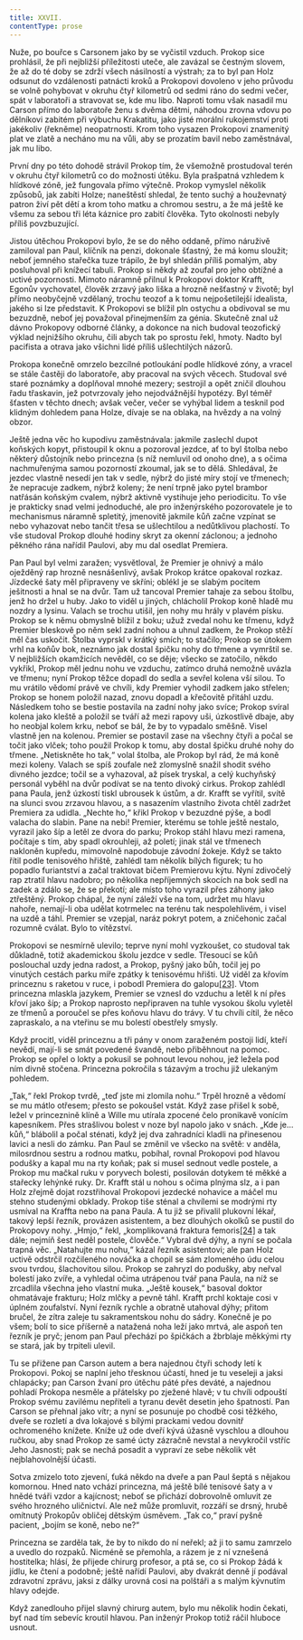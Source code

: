 ```yaml
---
title: XXVII.
contentType: prose
---
```


  

Nuže, po bouřce s Carsonem jako by se vyčistil vzduch. Prokop sice prohlásil, že při nejbližší příležitosti uteče, ale zavázal se čestným slovem, že až do té doby se zdrží všech násilností a výstrah; za to byl pan Holz odsunut do vzdálenosti patnácti kroků a Prokopovi dovoleno v jeho průvodu se volně pohybovat v okruhu čtyř kilometrů od sedmi ráno do sedmi večer, spát v laboratoři a stravovat se, kde mu libo. Naproti tomu však nasadil mu Carson přímo do laboratoře ženu s dvěma dětmi, náhodou zrovna vdovu po dělníkovi zabitém při výbuchu Krakatitu, jako jisté morální rukojemství proti jakékoliv (řekněme) neopatrnosti. Krom toho vysazen Prokopovi znamenitý plat ve zlatě a necháno mu na vůli, aby se prozatím bavil nebo zaměstnával, jak mu libo.

První dny po této dohodě strávil Prokop tím, že všemožně prostudoval terén v okruhu čtyř kilometrů co do možnosti útěku. Byla prašpatná vzhledem k hlídkové zóně, jež fungovala přímo výtečně. Prokop vymyslel několik způsobů, jak zabíti Holze; naneštěstí shledal, že tento suchý a houževnatý patron živí pět dětí a krom toho matku a chromou sestru, a že má ještě ke všemu za sebou tři léta káznice pro zabití člověka. Tyto okolnosti nebyly příliš povzbuzující.

Jistou útěchou Prokopovi bylo, že se do něho oddaně, přímo náruživě zamiloval pan Paul, klíčník na penzi, dokonale šťastný, že má komu sloužit; neboť jemného stařečka tuze trápilo, že byl shledán příliš pomalým, aby posluhoval při knížecí tabuli. Prokop si někdy až zoufal pro jeho obtížné a uctivé pozornosti. Mimoto náramně přilnul k Prokopovi doktor Krafft, Egonův vychovatel, člověk zrzavý jako liška a hrozně nešťastný v životě; byl přímo neobyčejně vzdělaný, trochu teozof a k tomu nejpošetilejší idealista, jakého si lze představit. K Prokopovi se blížil pln ostychu a obdivoval se mu bezuzdně, neboť jej považoval přinejmenším za génia. Skutečně znal už dávno Prokopovy odborné články, a dokonce na nich budoval teozofický výklad nejnižšího okruhu, čili abych tak po sprostu řekl, hmoty. Nadto byl pacifista a otrava jako všichni lidé příliš ušlechtilých názorů.

Prokopa konečně omrzelo bezcílné potloukání podle hlídkové zóny, a vracel se stále častěji do laboratoře, aby pracoval na svých věcech. Studoval své staré poznámky a doplňoval mnohé mezery; sestrojil a opět zničil dlouhou řadu třaskavin, jež potvrzovaly jeho nejodvážnější hypotézy. Byl téměř šťasten v těchto dnech; avšak večer, večer se vyhýbal lidem a tesknil pod klidným dohledem pana Holze, dívaje se na oblaka, na hvězdy a na volný obzor.

Ještě jedna věc ho kupodivu zaměstnávala: jakmile zaslechl dupot koňských kopyt, přistoupil k oknu a pozoroval jezdce, ať to byl štolba nebo některý důstojník nebo princezna (s níž nemluvil od onoho dne), a s očima nachmuřenýma samou pozorností zkoumal, jak se to dělá. Shledával, že jezdec vlastně nesedí jen tak v sedle, nýbrž do jisté míry stojí ve třmenech; že nepracuje zadkem, nýbrž koleny; že není trpně jako pytel brambor natřásán koňským cvalem, nýbrž aktivně vystihuje jeho periodicitu. To vše je prakticky snad velmi jednoduché, ale pro inženýrského pozorovatele je to mechanismus náramně spletitý, jmenovitě jakmile kůň začne vzpínat se nebo vyhazovat nebo tančit třesa se ušlechtilou a nedůtklivou plachostí. To vše studoval Prokop dlouhé hodiny skryt za okenní záclonou; a jednoho pěkného rána nařídil Paulovi, aby mu dal osedlat Premiera.

Pan Paul byl velmi zaražen; vysvětloval, že Premier je ohnivý a málo oježděný rap hrozně nesnášenlivý, avšak Prokop krátce opakoval rozkaz. Jízdecké šaty měl připraveny ve skříni; oblékl je se slabým pocitem ješitnosti a hnal se na dvůr. Tam už tancoval Premier tahaje za sebou štolbu, jenž ho držel u huby. Jako to viděl u jiných, chlácholil Prokop koně hladě mu nozdry a lysinu. Valach se trochu utišil, jen nohy mu hrály v plavém písku. Prokop se k němu obmyslně blížil z boku; užuž zvedal nohu ke třmenu, když Premier bleskově po něm sekl zadní nohou a uhnul zadkem, že Prokop stěží měl čas uskočit. Štolba vyprskl v krátký smích; to stačilo; Prokop se útokem vrhl na koňův bok, neznámo jak dostal špičku nohy do třmene a vymrštil se. V nejbližších okamžicích nevěděl, co se děje; všecko se zatočilo, někdo vykřikl, Prokop měl jednu nohu ve vzduchu, zatímco druhá nemožně uvázla ve třmenu; nyní Prokop těžce dopadl do sedla a sevřel kolena vší silou. To mu vrátilo vědomí právě ve chvíli, kdy Premier vyhodil zadkem jako střelen; Prokop se honem položil nazad, znovu dopadl a křečovitě přitáhl uzdu. Následkem toho se bestie postavila na zadní nohy jako svíce; Prokop svíral kolena jako kleště a položil se tváří až mezi rapovy uši, úzkostlivě dbaje, aby ho neobjal kolem krku, neboť se bál, že by to vypadalo směšně. Visel vlastně jen na kolenou. Premier se postavil zase na všechny čtyři a počal se točit jako vlček; toho použil Prokop k tomu, aby dostal špičku druhé nohy do třmene. „Netiskněte ho tak,“ volal štolba, ale Prokop byl rád, že má koně mezi koleny. Valach se spíš zoufale než zlomyslně snažil shodit svého divného jezdce; točil se a vyhazoval, až písek tryskal, a celý kuchyňský personál vyběhl na dvůr podívat se na tento divoký cirkus. Prokop zahlédl pana Paula, jenž úzkostí tiskl ubrousek k ústům, a dr. Krafft se vyřítil, svítě na slunci svou zrzavou hlavou, a s nasazením vlastního života chtěl zadržet Premiera za udidla. „Nechte ho,“ křikl Prokop v bezuzdné pýše, a bodl valacha do slabin. Pane na nebi! Premier, kterému se tohle ještě nestalo, vyrazil jako šíp a letěl ze dvora do parku; Prokop stáhl hlavu mezi ramena, počítaje s tím, aby spadl okrouhleji, až poletí; jinak stál ve třmenech nakloněn kupředu, mimovolně napodobuje závodní žokeje. Když se takto řítil podle tenisového hřiště, zahlédl tam několik bílých figurek; tu ho popadlo furiantství a začal traktovat bičem Premierovu kýtu. Nyní zdivočelý rap ztratil hlavu nadobro; po několika nepříjemných skocích na bok sedl na zadek a zdálo se, že se překotí; ale místo toho vyrazil přes záhony jako ztřeštěný. Prokop chápal, že nyní záleží vše na tom, udržet mu hlavu nahoře, nemají-li oba udělat kotrmelec na terénu tak nespolehlivém, i visel na uzdě a táhl. Premier se vzepjal, naráz pokryt potem, a zničehonic začal rozumně cválat. Bylo to vítězství.

Prokopovi se nesmírně ulevilo; teprve nyní mohl vyzkoušet, co studoval tak důkladně, totiž akademickou školu jezdce v sedle. Třesoucí se kůň poslouchal uzdy jedna radost, a Prokop, pyšný jako bůh, točil jej po vinutých cestách parku míře zpátky k tenisovému hřišti. Už viděl za křovím princeznu s raketou v ruce, i pobodl Premiera do galopu[\[23\]](./resources/undefined). Vtom princezna mlaskla jazykem, Premier se vznesl do vzduchu a letěl k ní přes křoví jako šíp; a Prokop naprosto nepřipraven na tuhle vysokou školu vyletěl ze třmenů a poroučel se přes koňovu hlavu do trávy. V tu chvíli cítil, že něco zapraskalo, a na vteřinu se mu bolestí obestřely smysly.

Když procitl, viděl princeznu a tři pány v onom zaraženém postoji lidí, kteří nevědí, mají-li se smát povedené švandě, nebo přiběhnout na pomoc. Prokop se opřel o lokty a pokusil se pohnout levou nohou, jež ležela pod ním divně stočena. Princezna pokročila s tázavým a trochu již ulekaným pohledem.

„Tak,“ řekl Prokop tvrdě, „teď jste mi zlomila nohu.“ Trpěl hrozně a vědomí se mu mátlo otřesem; přesto se pokoušel vstát. Když zase přišel k sobě, ležel v princeznině klíně a Wille mu utírala zpocené čelo pronikavě vonícím kapesníkem. Přes strašlivou bolest v noze byl napolo jako v snách. „Kde je… kůň,“ blábolil a počal sténati, když jej dva zahradníci kladli na přinesenou lavici a nesli do zámku. Pan Paul se změnil ve všecko na světě: v anděla, milosrdnou sestru a rodnou matku, pobíhal, rovnal Prokopovi pod hlavou podušky a kapal mu na rty koňak; pak si musel sednout vedle postele, a Prokop mu mačkal ruku v poryvech bolesti, posilován dotykem té měkké a stařecky lehýnké ruky. Dr. Krafft stál u nohou s očima plnýma slz, a i pan Holz zřejmě dojat rozstřihoval Prokopovi jezdecké nohavice a máčel mu stehno studenými obklady. Prokop tiše sténal a chvílemi se modrými rty usmíval na Kraffta nebo na pana Paula. A tu již se přivalil plukovní lékař, takový lepší řezník, provázen asistentem, a bez dlouhých okolků se pustil do Prokopovy nohy. „Hmjo,“ řekl, „komplikovaná fraktura femoris[\[24\]](./resources/undefined) a tak dále; nejmíň šest neděl postele, člověče.“ Vybral dvě dýhy, a nyní se počala trapná věc. „Natahujte mu nohu,“ kázal řezník asistentovi; ale pan Holz uctivě odstrčil rozčileného nováčka a chopil se sám zlomeného údu celou svou tvrdou, šlachovitou silou. Prokop se zahryzl do podušky, aby neřval bolestí jako zvíře, a vyhledal očima utrápenou tvář pana Paula, na níž se zrcadlila všechna jeho vlastní muka. „Ještě kousek,“ basoval doktor ohmatávaje frakturu; Holz mlčky a pevně táhl. Krafft prchl koktaje cosi v úplném zoufalství. Nyní řezník rychle a obratně utahoval dýhy; přitom bručel, že zítra zaleje tu sakramentskou nohu do sádry. Konečně je po všem; bolí to sice příšerně a natažená noha leží jako mrtvá, ale aspoň ten řezník je pryč; jenom pan Paul přechází po špičkách a žbrblaje měkkými rty se stará, jak by trpiteli ulevil.

Tu se přižene pan Carson autem a bera najednou čtyři schody letí k Prokopovi. Pokoj se naplní jeho třesknou účastí, hned je tu veseleji a jaksi chlapácky; pan Carson žvaní pro útěchu páté přes deváté, a najednou pohladí Prokopa nesměle a přátelsky po zježené hlavě; v tu chvíli odpouští Prokop svému zavilému nepříteli a tyranu devět desetin jeho špatností. Pan Carson se přehnal jako vítr; a nyní se posunuje po chodbě cosi těžkého, dveře se rozletí a dva lokajové s bílými prackami vedou dovnitř ochromeného knížete. Kníže už ode dveří kývá úžasně vyschlou a dlouhou ručkou, aby snad Prokop ze samé úcty zázračně nevstal a nevykročil vstříc Jeho Jasnosti; pak se nechá posadit a vypraví ze sebe několik vět nejblahovolnější účasti.

Sotva zmizelo toto zjevení, ťuká někdo na dveře a pan Paul šeptá s nějakou komornou. Hned nato vchází princezna, má ještě bílé tenisové šaty a v hnědé tváři vzdor a kajícnost; neboť se přichází dobrovolně omluvit ze svého hrozného uličnictví. Ale než může promluvit, rozzáří se drsný, hrubě omítnutý Prokopův obličej dětským úsměvem. „Tak co,“ praví pyšně pacient, „bojím se koně, nebo ne?“

Princezna se zarděla tak, že by to nikdo do ní neřekl; až ji to samu zamrzelo a uvedlo do rozpaků. Nicméně se přemohla, a rázem je z ní vznešená hostitelka; hlásí, že přijede chirurg profesor, a ptá se, co si Prokop žádá k jídlu, ke čtení a podobně; ještě nařídí Paulovi, aby dvakrát denně jí podával zdravotní zprávu, jaksi z dálky urovná cosi na polštáři a s malým kývnutím hlavy odejde.

Když zanedlouho přijel slavný chirurg autem, bylo mu několik hodin čekati, byť nad tím sebevíc kroutil hlavou. Pan inženýr Prokop totiž ráčil hluboce usnout.
